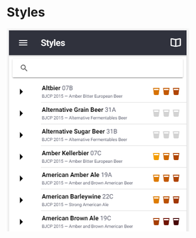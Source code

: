# Styles

![Multiple style guidelines from BJCP, Brewers Association, Norbrygg, SHBF](.gitbook/assets/image%20%2843%29.png)

